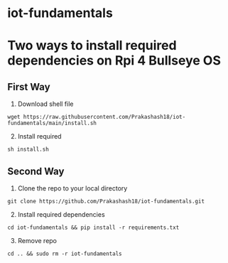 # iot-fundamentals

# Two ways to install required dependencies on Rpi 4 Bullseye OS

## First Way
1. Download shell file

`wget https://raw.githubusercontent.com/Prakashash18/iot-fundamentals/main/install.sh`

2. Install required
   
`sh install.sh`

## Second Way

1. Clone the repo to your local directory

`git clone https://github.com/Prakashash18/iot-fundamentals.git`

2. Install required dependencies 

`cd iot-fundamentals && pip install -r requirements.txt`

3. Remove repo

`cd .. && sudo rm -r iot-fundamentals`
